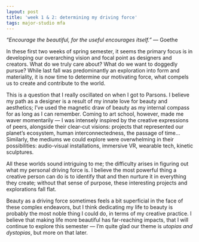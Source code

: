 ```yaml
---
layout: post
title: 'week 1 & 2: determining my driving force'
tags: major-studio mfa
---
```


*“Encourage the beautiful, for the useful encourages itself.”* — Goethe

In these first two weeks of spring semester, it seems the primary focus is in developing our overarching vision and focal point as designers and creators. What do we truly care about? What do we want to doggedly pursue? While last fall was predominantly an exploration into form and materiality, it is now time to determine our motivating force, what compels us to create and contribute to the world. 

This is a question that I really oscillated on when I got to Parsons. I believe my path as a designer is a result of my innate love for beauty and aesthetics; I’ve used the magnetic draw of beauty as my internal compass for as long as I can remember. Coming to art school, however, made me waver momentarily — I was intensely inspired by the creative expressions of peers, alongside their clear-cut visions: projects that represented our planet’s ecosystem, human interconnectedness, the passage of time… Similarly, the mediums we could explore were overwhelming in their possibilities: audio-visual installations, immersive VR, wearable tech, kinetic sculptures.

All these worlds sound intriguing to me; the difficulty arises in figuring out what my personal driving force is. I believe the most powerful thing a creative person can do is to identify that and then nurture it in everything they create; without that sense of purpose, these interesting projects and explorations fall flat. 

Beauty as a driving force sometimes feels a bit superficial in the face of these complex endeavors, but I think dedicating my life to beauty is probably the most noble thing I could do, in terms of my creative practice. I believe that making life more beautiful has far-reaching impacts, that I will continue to explore this semester — I’m quite glad our theme is *utopias and dystopias*, but more on that later. 